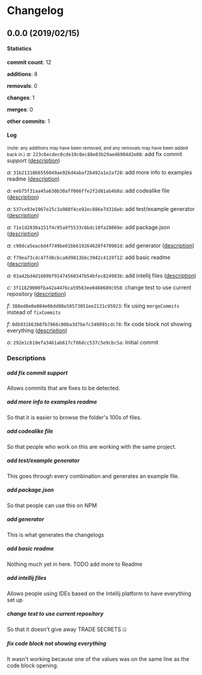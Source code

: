# Changelog
## 0.0.0 (2019/02/15)
#### Statistics
**commit count**: 12

**additions**: 8

**removals**: 0

**changes**: 1

**merges**: 0

**other commits**: 1

#### Log
<small>(note: any additions may have been removed, and any removals may have been added back in.)</small>
*a:* `223c6ecdec0cde19c0ec88e83b29aed6904d2e08`: add fix commit support ([description](#add-fix-commit-support-20))

*a:* `31b2131866556049ae926d4abaf2b492a1e2af28`: add more info to examples readme ([description](#add-more-info-to-examples-readme-20))

*a:* `eeb75f31aa45a630b30aff066ffe2f2d81ab4b0a`: add codealike file ([description](#add-codealike-file-20))

*a:* `537ce93e1967e25c3a988f4ce92ec886e7d316eb`: add test/example generator ([description](#add-testexample-generator-20))

*a:* `71e1d2830a151f4c95a9f5533c6bdc10fa28069e`: add package.json ([description](#add-packagejson-20))

*a:* `c98dca5eac6d4f749be01bb619264628f470901d`: add generator ([description](#add-generator-20))

*a:* `f79ea73cdc47fd8cbca8d9013bbc3942c4119f12`: add basic readme ([description](#add-basic-readme-20))

*a:* `03a42bd4d1609bf91474560347b54bfec824983b`: add intellij files ([description](#add-intellij-files-20))

*c:* `3f11829000fba42a4476ca59563ee0460689c958`: change test to use current repository ([description](#change-test-to-use-current-repository-20))

*f:* `388ed8e0e084e06dd88e50573051ee2131c95923`: fix using `mergeCommits` instead of `fixCommits`

*f:* `0db931663b07b7866c00ba3d7be7c349891cdc78`: fix code block not showing everything ([description](#fix-code-block-not-showing-everything-20))

*o:* `292e1c610efa3461ab617cf86dcc537c5e9cbc5a`: Initial commit

### Descriptions
##### add fix commit support
Allows commits that are fixes to be detected.
##### add more info to examples readme
So that it is easier to browse the folder's 100s of files.
##### add codealike file
So that people who work on this are working with the same project.
##### add test/example generator
This goes through every combination and generates an example file.
##### add package.json
So that people can use this on NPM
##### add generator
This is what generates the changelogs
##### add basic readme
Nothing much yet in here. TODO add more to Readme
##### add intellij files
Allows people using IDEs based on the Intellij platform to have everything set up
##### change test to use current repository
So that it doesn't give away TRADE SECRETS 🤐
##### fix code block not showing everything
It wasn't working because one of the values was on the same line as the code block opening.
